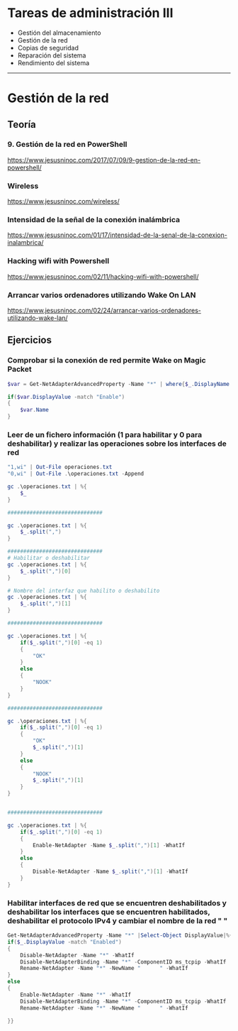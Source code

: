 # Tareas de administración III
- Gestión del almacenamiento
- Gestión de la red
- Copias de seguridad
- Reparación del sistema
- Rendimiento del sistema

---------------

# Gestión de la red

## Teoría

### 9. Gestión de la red en PowerShell
https://www.jesusninoc.com/2017/07/09/9-gestion-de-la-red-en-powershell/

### Wireless
https://www.jesusninoc.com/wireless/
### Intensidad de la señal de la conexión inalámbrica
https://www.jesusninoc.com/01/17/intensidad-de-la-senal-de-la-conexion-inalambrica/
### Hacking wifi with Powershell
https://www.jesusninoc.com/02/11/hacking-wifi-with-powershell/
### Arrancar varios ordenadores utilizando Wake On LAN
https://www.jesusninoc.com/02/24/arrancar-varios-ordenadores-utilizando-wake-lan/

## Ejercicios
### Comprobar si la conexión de red permite Wake on Magic Packet
```PowerShell
$var = Get-NetAdapterAdvancedProperty -Name "*" | where{$_.DisplayName -eq "Wake on Magic Packet"}

if($var.DisplayValue -match "Enable")
{
    $var.Name
}
```

### Leer de un fichero información (1 para habilitar y 0 para deshabilitar) y realizar las operaciones sobre los interfaces de red
```PowerShell
"1,wi" | Out-File operaciones.txt
"0,wi" | Out-File .\operaciones.txt -Append

gc .\operaciones.txt | %{
    $_
}

##############################

gc .\operaciones.txt | %{
    $_.split(",")
}

##############################
# Habilitar o deshabilitar
gc .\operaciones.txt | %{
    $_.split(",")[0]
}

# Nombre del interfaz que habilito o deshabilito
gc .\operaciones.txt | %{
    $_.split(",")[1]
}

##############################

gc .\operaciones.txt | %{
    if($_.split(",")[0] -eq 1)
    {
        "OK"
    }
    else
    {
        "NOOK"
    }
}

##############################

gc .\operaciones.txt | %{
    if($_.split(",")[0] -eq 1)
    {
        "OK"
        $_.split(",")[1]
    }
    else
    {
        "NOOK"
        $_.split(",")[1]
    }
}


##############################

gc .\operaciones.txt | %{
    if($_.split(",")[0] -eq 1)
    {
        Enable-NetAdapter -Name $_.split(",")[1] -WhatIf
    }
    else
    {
        Disable-NetAdapter -Name $_.split(",")[1] -WhatIf
    }
}
```

### Habilitar interfaces de red que se encuentren deshabilitados y deshabilitar los interfaces que se encuentren habilitados, deshabilitar el protocolo IPv4 y cambiar el nombre de la red "           "

```PowerShell
Get-NetAdapterAdvancedProperty -Name "*" |Select-Object DisplayValue|%{
if($_.DisplayValue -match "Enabled")
{
    Disable-NetAdapter -Name "*" -WhatIf
    Disable-NetAdapterBinding -Name "*" -ComponentID ms_tcpip -WhatIf
    Rename-NetAdapter -Name "*" -NewName "      " -WhatIf
}
else
{
    Enable-NetAdapter -Name "*" -WhatIf
    Disable-NetAdapterBinding -Name "*" -ComponentID ms_tcpip -WhatIf
    Rename-NetAdapter -Name "*" -NewName "      " -WhatIf

}}
```
